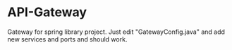 # API-Gateway
Gateway for spring library project.
Just edit "GatewayConfig.java" and add new services and ports and should work.

